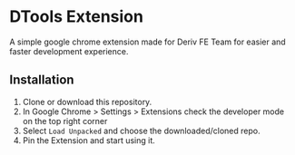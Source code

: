 # DTools Extension
A simple google chrome extension made for Deriv FE Team for easier and faster development experience.


## Installation
1. Clone or download this repository.
2. In Google Chrome > Settings > Extensions check the developer mode on the top right corner
3. Select `Load Unpacked` and choose the downloaded/cloned repo.
4. Pin the Extension and start using it.  
